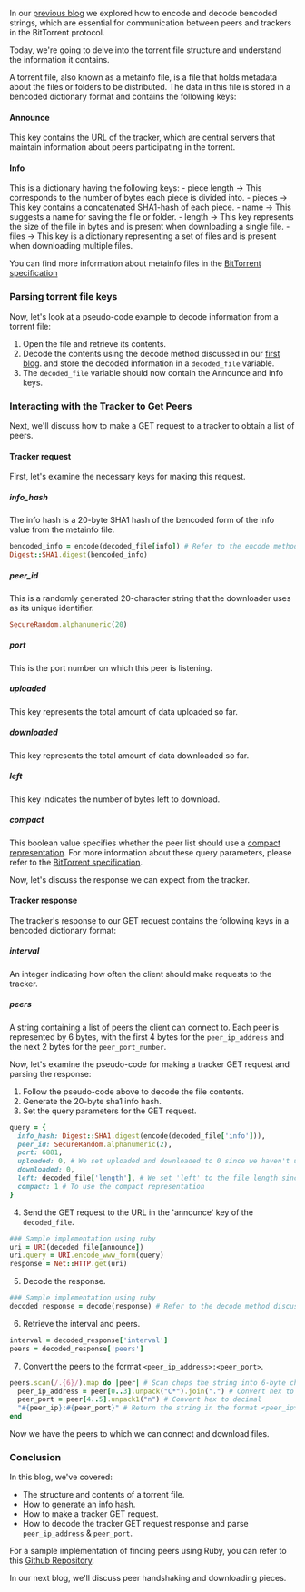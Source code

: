 In our [previous blog](/lets_implement_bittorrent_from_scratch_part_0) we explored how to encode and decode bencoded strings, which are essential for communication between peers and trackers in the BitTorrent protocol.

Today, we're going to delve into the torrent file structure and understand the information it contains.

A torrent file, also known as a metainfo file, is a file that holds metadata about the files or folders to be distributed. The data in this file is stored in a bencoded dictionary format and contains the following keys:
#### Announce
This key contains the URL of the tracker, which are central servers that maintain information about peers participating in the torrent.
#### Info 
This is a dictionary having the following keys:
    -  piece length -> This corresponds to the number of bytes each piece is divided into.
    -  pieces -> This key contains a concatenated SHA1-hash of each piece.
    -  name -> This suggests a name for saving the file or folder.
    -  length -> This key represents the size of the file in bytes and is present when downloading a single file.
    -  files -> This key is a dictionary representing a set of files and is present when downloading multiple files.

You can find more information about metainfo files in the [BitTorrent specification](https://bittorrent.org/beeps/bep_0003.html#metainfo-files)

### Parsing torrent file keys
 Now, let's look at a pseudo-code example to decode information from a torrent file:

 1. Open the file and retrieve its contents.
 2. Decode the contents using the decode method discussed in our [first blog](lets_implement_bittorrent_from_scratch_part_0). and store the decoded information in a `decoded_file` variable.
 3. The `decoded_file` variable should now contain the Announce and Info keys.

### Interacting with the Tracker to Get Peers

Next, we'll discuss how to make a GET request to a tracker to obtain a list of peers.

#### Tracker request
First, let's examine the necessary keys for making this request.

##### info_hash
The info hash is a 20-byte SHA1 hash of the bencoded form of the info value from the metainfo file.
```ruby
bencoded_info = encode(decoded_file[info]) # Refer to the encode method in the first blog
Digest::SHA1.digest(bencoded_info)
```

##### peer_id
This is a randomly generated 20-character string that the downloader uses as its unique identifier.
```ruby
SecureRandom.alphanumeric(20)
```

##### port
This is the port number on which this peer is listening.

##### uploaded
This key represents the total amount of data uploaded so far.

##### downloaded
This key represents the total amount of data downloaded so far.

##### left
This key indicates the number of bytes left to download.

##### compact
This boolean value specifies whether the peer list should use a [compact representation](bittorrent.org/beeps/bep_0023.html).
For more information about these query parameters, please refer to the [BitTorrent specification](https://bittorrent.org/beeps/bep_0003.html#trackers).

Now, let's discuss the response we can expect from the tracker.

#### Tracker response
The tracker's response to our GET request contains the following keys in a bencoded dictionary format:

##### interval
An integer indicating how often the client should make requests to the tracker.

##### peers
A string containing a list of peers the client can connect to. Each peer is represented by 6 bytes, with the first 4 bytes for the `peer_ip_address` and the next 2 bytes for the `peer_port_number`.

Now, let's examine the pseudo-code for making a tracker GET request and parsing the response:

1. Follow the pseudo-code above to decode the file contents.
2. Generate the 20-byte sha1 info hash.
3. Set the query parameters for the GET request.
```ruby
query = {
  info_hash: Digest::SHA1.digest(encode(decoded_file['info'])),
  peer_id: SecureRandom.alphanumeric(2),
  port: 6881,
  uploaded: 0, # We set uploaded and downloaded to 0 since we haven't uploaded or downloaded anything yet
  downloaded: 0,
  left: decoded_file['length'], # We set 'left' to the file length since we haven't downloaded anything yet
  compact: 1 # To use the compact representation
}
```
4. Send the GET request to the URL in the 'announce' key of the `decoded_file`.
```ruby
### Sample implementation using ruby
uri = URI(decoded_file[announce])
uri.query = URI.encode_www_form(query)
response = Net::HTTP.get(uri)
```

5. Decode the response.
```ruby
### Sample implementation using ruby
decoded_response = decode(response) # Refer to the decode method discussed in the first blog
```

6. Retrieve the interval and peers.
```ruby
interval = decoded_response['interval']
peers = decoded_response['peers']
```
7. Convert the peers to the format `<peer_ip_address>:<peer_port>`.
```ruby
peers.scan(/.{6}/).map do |peer| # Scan chops the string into 6-byte chunks
  peer_ip_address = peer[0..3].unpack("C*").join(".") # Convert hex to decimal
  peer_port = peer[4..5].unpack1("n") # Convert hex to decimal
  "#{peer_ip}:#{peer_port}" # Return the string in the format <peer_ip>:<peer_port>
end
```

Now we have the peers to which we can connect and download files.

### Conclusion
In this blog, we've covered:
- The structure and contents of a torrent file.
- How to generate an info hash.
- How to make a tracker GET request.
- How to decode the tracker GET request response and parse `peer_ip_address` & `peer_port`.

For a sample implementation of finding peers using Ruby, you can refer to this [Github Repository](https://github.com/abhirampai/codecrafters-bittorrent-ruby/blob/master/app/bit_torrent_client.rb#L36).

In our next blog, we'll discuss peer handshaking and downloading pieces.
